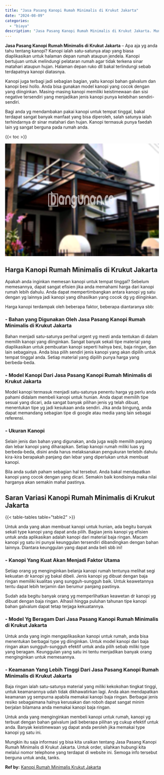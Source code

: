 ```yaml
---
title: "Jasa Pasang Kanopi Rumah Minimalis di Krukut Jakarta"
date: "2024-08-09"
categories: 
  - "biaya"
description: "Jasa Pasang Kanopi Rumah Minimalis di Krukut Jakarta. Mungkin itu saja informasi yg bisa kita uraikan tentang Jasa Pasang Kanopi Rumah Minimalis di Krukut Ja..."
---
```


**Jasa Pasang Kanopi Rumah Minimalis di Krukut Jakarta** – Apa aja yg anda tahu tentang kanopi? Kanopi ialah satu-satunya atap yang biasa diaplikasikan untuk halaman depan rumah ataupun jendela. Kanopi bertujuan untuk melindungi pelataran rumah agar tidak terkena sinar matahari ataupun hujan. Halaman depan ruko dll bakal terlindungi sebab terdapatnya kanopi diatasnya.

Kanopi juga terbagi jadi sebagian bagian, yaitu kanopi bahan galvalum dan kanopi besi hollo. Anda bisa gunakan model kanopi yang cocok dengan yang diinginkan. Masing-masing kanopi memiliki keistimewaan dan sisi negative tersendiri yang menjadikan jenis kanopi punya kelebihan sendiri-sendiri.

Bagi anda yg mendambakan pakai kanopi untuk tempat tinggal, bakal terdapat sangat banyak manfaat yang bisa diperoleh, salah satunya ialah terhindarnya dr sinar matahari dan hujan. Kanopi termasuk punya faedah lain yg sangat berguna pada rumah anda.

{{< toc >}}

![Jasa Pasang Kanopi Rumah Minimalis di Krukut Jakarta](/images/harga-kanopi-minimalis-09.png)

## Harga Kanopi Rumah Minimalis di Krukut Jakarta

Apakah anda inginkan memesan kanopi untuk tempat tinggal? Sebelum memesannya, dapat sangat efisien jika anda memahami harga dari kanopi rumah lebih dahulu. Anda dapat mempertimbangkan antara kanopi yg satu dengan yg lainnya jadi kanopi yang dihasilkan yang cocok dg yg diinginkan.

Harga kanopi terdampak oleh beberapa faktor, beberapa diantaranya sbb:

### \- Bahan yang Digunakan Oleh Jasa Pasang Kanopi Rumah Minimalis di Krukut Jakarta

Bahan menjadi satu-satunya perihal urgent yg mesti anda tentukan di dalam memilih kanopi yang diinginkan. Sangat banyak sekali tipe material yang diaplikasikan untuk pembuatan kanopi seperti halnya besi, baja ringan, dan lain sebagainya. Anda bisa pilih sendiri jenis kanopi yang akan dipilih untuk tempat tinggal anda. Setiap material yang dipilih punya harga yang berbeda-beda.

### \- Model Kanopi Dari Jasa Pasang Kanopi Rumah Minimalis di Krukut Jakarta

Model kanopi termasuk menjadi satu-satunya penentu harga yg perlu anda pahami didalam membeli kanopi untuk hunian. Anda dapat memilih tipe sesuai yang dicari, ada sangat banyak pilihan jenis yg telah dibuat, menentukan tipe yg jadi kesukaan anda sendiri. Jika anda bingung, anda dapat memandang sebagian tipe di google atau media yang lain sebagai referensi.

### \- Ukuran Kanopi

Selain jenis dan bahan yang digunakan, anda juga wajib memilih panjang dan lebar kanopi yang diharapkan. Setiap kanopi rumah miliki luas yg berbeda-beda, disini anda harus melaksanakan pengukuran terlebih dahulu kira-kira berapakah panjang dan lebar yang diperlukan untuk membuat kanopi.

Bila anda sudah paham sebagian hal tersebut. Anda bakal mendapatkan kanopi yang cocok dengan yang dicari. Semakin baik kondisinya maka nilai harganya akan semakin mahal pastinya.

## Saran Variasi Kanopi Rumah Minimalis di Krukut Jakarta

{{< table-tables table="table2" >}}

Untuk anda yang akan membuat kanopi untuk hunian, ada begitu banyak sekali type kanopi yang dapat anda pilih. Bagian jenis kanopi yg efisien untuk anda aplikasikan adalah kanopi dari material baja ringan. Macam kanopi yg satu ini punyai keunggulan tersendiri dibandingkan dengan bahan lainnya. Diantara keunggulan yang dapat anda beli sbb ini!

### \- Kanopi Yang Kuat Akan Menjadi Faktor Utama

Setiap orang yg menginginkan belanja kanopi rumah tentunya melihat segi kekuatan dr kanopi yg bakal dibeli. Jenis kanopi yg dibuat dengan baja ringan memiliki kualitas yang sungguh-sungguh baik. Untuk keawetannya tentu dapat lebih terjamin dan berumur panjang pastinya.

Sudah ada begitu banyak orang yg memperlihatkan keawetan dr kanopi yg dibuat dengan baja ringan. Alhasil hingga puluhan tahunan tipe kanopi bahan galvalum dapat tetap terjaga kekuatannya.

### \- Model Yg Beragam Dari Jasa Pasang Kanopi Rumah Minimalis di Krukut Jakarta

Untuk anda yang ingin mengaplikasikan kanopi untuk rumah, anda bisa menentukan berbagai type yg diinginkan. Untuk model kanopi dari baja ringan akan sungguh-sungguh efektif untuk anda pilih sebab miliki type yang beragam. Keunggulan yang satu ini tentu menjadikan banyak orang menginginkan untuk memesannya.

### \- Keamanan Yang Lebih Tinggi Dari Jasa Pasang Kanopi Rumah Minimalis di Krukut Jakarta

Baja ringan ialah satu-satunya material yang miliki kekokohan tingkat tinggi, untuk keamanannya udah tidak dikhawatirkan lagi. Anda akan mendapatkan keamanan yg sempurna apabila memakai kanopi baja ringan. Berbagai jenis resiko sebagaimana halnya kerusakan dan roboh dapat sangat minim berjalan bilamana anda memakai kanopi baja ringan.

Untuk anda yang menginginkan membeli kanopi untuk rumah, kanopi yg terbuat dengan bahan galvalum jadi beberapa pilihan yg cukup efektif untuk anda. Banyak keistimewaan yg dapat anda peroleh jika memakai type kanopi yg satu ini.

Mungkin itu saja informasi yg bisa kita uraikan tentang Jasa Pasang Kanopi Rumah Minimalis di Krukut Jakarta. Untuk order, silahkan hubungi kita melalui nomor telephone yang terdapat di website ini. Semoga info tersebut berguna untuk anda, tanks.

**Ref by:**  [Kanopi Rumah Minimalis Krukut Jakarta](https://id.wikipedia.org/wiki/Kanopi)
